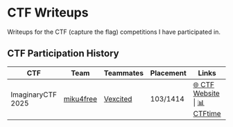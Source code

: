 # CTF Writeups
Writeups for the CTF (capture the flag) competitions I have participated in.

## CTF Participation History

| CTF | Team | Teammates | Placement | Links | Writeups |
|-----|------|-----------|-----------|-------|----------|
| ImaginaryCTF 2025 | [miku4free](https://ctftime.org/team/405085) | [Vexcited](https://github.com/Vexcited) | 103/1414 | [🌐 CTF Website](https://2025.imaginaryctf.org) \| [📊 CTFtime](https://ctftime.org/event/2799) | [📁 Table of Contents](imaginary-2025/README.md) |
